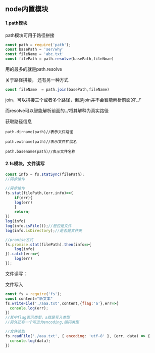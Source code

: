 ## node内置模块

#### 1.path模块

path模块可用于路径拼接

```js
const path = require('path');
const basePath = 'ser/why'
const fileName = 'abc.txt'
const filePath = path.resolve(basePath,fileNmae)
```

用的最多的就是path.resolve

关于路径拼接， 还有另一种方式

```js
const fileName  = path.join(basePath,fileName)
```

join，可以拼接三个或者多个路径，但是join并不会智能解析前面的'../'

而resolve可以智能解析前面的../将其解释为真实路径

获取路径信息

`path.dirname(path)//表示文件路径`

`path.extname(path)//表示文件扩展名`

`path.basename(path)//表示文件名称`



#### 2.fs模块，文件读写

```js
const info = fs.statSync(filePath);
//同步操作
```

```js
//异步操作
fs.stat(filePath,(err,info)=>{
	if(err){
	log(err)
	}
	return;
})
log(info)
log(info.isFile());//是否是文件
log(info.isDirectory);//是否是文件夹
```

```js
//promise方式
fs.promise.stat(filePath).then(info=>{
	log(info)
}).catch(err=>{
	log(err)
});
```

文件读写：

文件写入

```js
const fs = require('fs');
const content="新文本"
fs.writeFile('./aaa.txt',content,{flag:'a'},err=>{
  console.log(err);
})
//其中flag表示类型，a就是写入类型
//另外还有一个可选为encoding,编码类型
```



```js
//文件读取
fs.readFile('./aaa.txt', { encoding: 'utf-8' }, (err, data) => {
  console.log(data);
})
```

